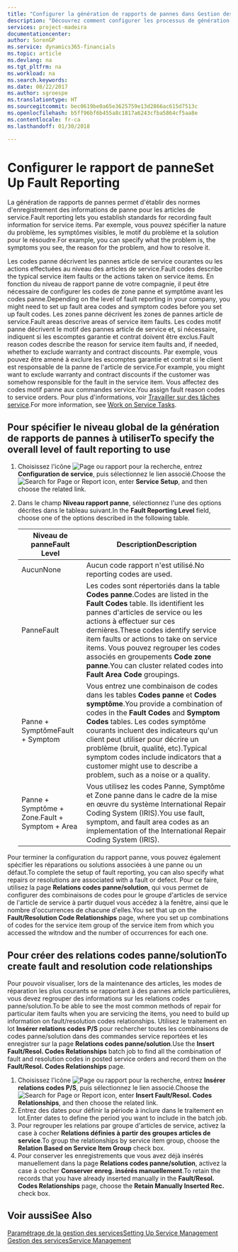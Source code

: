 ```yaml
---
title: "Configurer la génération de rapports de pannes dans Gestion des services | Microsoft Docs"
description: "Découvrez comment configurer les processus de génération de rapports de pannes."
services: project-madeira
documentationcenter: 
author: SorenGP
ms.service: dynamics365-financials
ms.topic: article
ms.devlang: na
ms.tgt_pltfrm: na
ms.workload: na
ms.search.keywords: 
ms.date: 08/22/2017
ms.author: sgroespe
ms.translationtype: HT
ms.sourcegitcommit: bec0619be0a65e3625759e13d2866ac615d7513c
ms.openlocfilehash: b5ff96bf6b455a8c1817a6243cfba5864cf5aa8e
ms.contentlocale: fr-ca
ms.lasthandoff: 01/30/2018

---
```


# <a name="set-up-fault-reporting"></a><span data-ttu-id="7ae5a-103">Configurer le rapport de panne</span><span class="sxs-lookup"><span data-stu-id="7ae5a-103">Set Up Fault Reporting</span></span>
<span data-ttu-id="7ae5a-104">La génération de rapports de pannes permet d'établir des normes d'enregistrement des informations de panne pour les articles de service.</span><span class="sxs-lookup"><span data-stu-id="7ae5a-104">Fault reporting lets you establish standards for recording fault information for service items.</span></span> <span data-ttu-id="7ae5a-105">Par exemple, vous pouvez spécifier la nature du problème, les symptômes visibles, le motif du problème et la solution pour le résoudre.</span><span class="sxs-lookup"><span data-stu-id="7ae5a-105">For example, you can specify what the problem is, the symptoms you see, the reason for the problem, and how to resolve it.</span></span>  

<span data-ttu-id="7ae5a-106">Les codes panne décrivent les pannes article de service courantes ou les actions effectuées au niveau des articles de service.</span><span class="sxs-lookup"><span data-stu-id="7ae5a-106">Fault codes describe the typical service item faults or the actions taken on service items.</span></span> <span data-ttu-id="7ae5a-107">En fonction du niveau de rapport panne de votre compagnie, il peut être nécessaire de configurer les codes de zone panne et symptôme avant les codes panne.</span><span class="sxs-lookup"><span data-stu-id="7ae5a-107">Depending on the level of fault reporting in your company, you might need to set up fault area codes and symptom codes before you set up fault codes.</span></span> <span data-ttu-id="7ae5a-108">Les zones panne décrivent les zones de pannes article de service.</span><span class="sxs-lookup"><span data-stu-id="7ae5a-108">Fault areas descrive areas of service item faults.</span></span> <span data-ttu-id="7ae5a-109">Les codes motif panne décrivent le motif des pannes article de service et, si nécessaire, indiquent si les escomptes garantie et contrat doivent être exclus.</span><span class="sxs-lookup"><span data-stu-id="7ae5a-109">Fault reason codes describe the reason for service item faults and, if needed, whether to exclude warranty and contract discounts.</span></span> <span data-ttu-id="7ae5a-110">Par exemple, vous pouvez être amené à exclure les escomptes garantie et contrat si le client est responsable de la panne de l'article de service.</span><span class="sxs-lookup"><span data-stu-id="7ae5a-110">For example, you might want to exclude warranty and contract discounts if the customer was somehow responsible for the fault in the service item.</span></span> <span data-ttu-id="7ae5a-111">Vous affectez des codes motif panne aux commandes service.</span><span class="sxs-lookup"><span data-stu-id="7ae5a-111">You assign fault reason codes to service orders.</span></span> <span data-ttu-id="7ae5a-112">Pour plus d'informations, voir [Travailler sur des tâches service](service-how-to-work-on-service-tasks.md).</span><span class="sxs-lookup"><span data-stu-id="7ae5a-112">For more information, see [Work on Service Tasks](service-how-to-work-on-service-tasks.md).</span></span>  

## <a name="to-specify-the-overall-level-of-fault-reporting-to-use"></a><span data-ttu-id="7ae5a-113">Pour spécifier le niveau global de la génération de rapports de pannes à utiliser</span><span class="sxs-lookup"><span data-stu-id="7ae5a-113">To specify the overall level of fault reporting to use</span></span>
1. <span data-ttu-id="7ae5a-114">Choisissez l'icône ![Page ou rapport pour la recherche](media/ui-search/search_small.png "icône Page ou rapport pour la recherche"), entrez **Configuration de service**, puis sélectionnez le lien associé.</span><span class="sxs-lookup"><span data-stu-id="7ae5a-114">Choose the ![Search for Page or Report](media/ui-search/search_small.png "Search for Page or Report icon") icon, enter **Service Setup**, and then choose the related link.</span></span> 
2. <span data-ttu-id="7ae5a-115">Dans le champ **Niveau rapport panne**, sélectionnez l'une des options décrites dans le tableau suivant.</span><span class="sxs-lookup"><span data-stu-id="7ae5a-115">In the **Fault Reporting Level** field, choose one of the options described in the following table.</span></span>  
  
    |<span data-ttu-id="7ae5a-116">**Niveau de panne**</span><span class="sxs-lookup"><span data-stu-id="7ae5a-116">**Fault Level**</span></span>|<span data-ttu-id="7ae5a-117">**Description**</span><span class="sxs-lookup"><span data-stu-id="7ae5a-117">**Description**</span></span>|  
    |------------|-------------|  
    |<span data-ttu-id="7ae5a-118">Aucun</span><span class="sxs-lookup"><span data-stu-id="7ae5a-118">None</span></span> | <span data-ttu-id="7ae5a-119">Aucun code rapport n'est utilisé.</span><span class="sxs-lookup"><span data-stu-id="7ae5a-119">No reporting codes are used.</span></span>|  
    |<span data-ttu-id="7ae5a-120">Panne</span><span class="sxs-lookup"><span data-stu-id="7ae5a-120">Fault</span></span> | <span data-ttu-id="7ae5a-121">Les codes sont répertoriés dans la table **Codes panne**.</span><span class="sxs-lookup"><span data-stu-id="7ae5a-121">Codes are listed in the **Fault Codes** table.</span></span> <span data-ttu-id="7ae5a-122">Ils identifient les pannes d'articles de service ou les actions à effectuer sur ces dernières.</span><span class="sxs-lookup"><span data-stu-id="7ae5a-122">These codes identify service item faults or actions to take on service items.</span></span> <span data-ttu-id="7ae5a-123">Vous pouvez regrouper les codes associés en groupements **Code zone panne**.</span><span class="sxs-lookup"><span data-stu-id="7ae5a-123">You can cluster related codes into **Fault Area Code** groupings.</span></span>|  
    |<span data-ttu-id="7ae5a-124">Panne + Symptôme</span><span class="sxs-lookup"><span data-stu-id="7ae5a-124">Fault + Symptom</span></span> | <span data-ttu-id="7ae5a-125">Vous entrez une combinaison de codes dans les tables **Codes panne** et **Codes symptôme**.</span><span class="sxs-lookup"><span data-stu-id="7ae5a-125">You provide a combination of codes in the **Fault Codes** and **Symptom Codes** tables.</span></span> <span data-ttu-id="7ae5a-126">Les codes symptôme courants incluent des indicateurs qu'un client peut utiliser pour décrire un problème (bruit, qualité, etc).</span><span class="sxs-lookup"><span data-stu-id="7ae5a-126">Typical symptom codes include indicators that a customer might use to describe a problem, such as a noise or a quality.</span></span>|  
    |<span data-ttu-id="7ae5a-127">Panne + Symptôme + Zone.</span><span class="sxs-lookup"><span data-stu-id="7ae5a-127">Fault + Symptom + Area</span></span> | <span data-ttu-id="7ae5a-128">Vous utilisez les codes Panne, Symptôme et Zone panne dans le cadre de la mise en œuvre du système International Repair Coding System (IRIS).</span><span class="sxs-lookup"><span data-stu-id="7ae5a-128">You use fault, symptom, and fault area codes as an implementation of the International Repair Coding System (IRIS).</span></span>|  
  
<span data-ttu-id="7ae5a-129">Pour terminer la configuration du rapport panne, vous pouvez également spécifier les réparations ou solutions associées à une panne ou un défaut.</span><span class="sxs-lookup"><span data-stu-id="7ae5a-129">To complete the setup of fault reporting, you can also specify what repairs or resolutions are associated with a fault or defect.</span></span> <span data-ttu-id="7ae5a-130">Pour ce faire, utilisez la page **Relations codes panne/solution**, qui vous permet de configurer des combinaisons de codes pour le groupe d'articles de service de l'article de service à partir duquel vous accédez à la fenêtre, ainsi que le nombre d'occurrences de chacune d'elles.</span><span class="sxs-lookup"><span data-stu-id="7ae5a-130">You set that up on the **Fault/Resolution Code Relationships** page, where you set up combinations of codes for the service item group of the service item from which you accessed the witndow and the number of occurrences for each one.</span></span>

## <a name="to-create-fault-and-resolution-code-relationships"></a><span data-ttu-id="7ae5a-131">Pour créer des relations codes panne/solution</span><span class="sxs-lookup"><span data-stu-id="7ae5a-131">To create fault and resolution code relationships</span></span>
<!--this needs to go in a working with topic-->
<span data-ttu-id="7ae5a-132">Pour pouvoir visualiser, lors de la maintenance des articles, les modes de réparation les plus courants se rapportant à des pannes article particulières, vous devez regrouper des informations sur les relations codes panne/solution.</span><span class="sxs-lookup"><span data-stu-id="7ae5a-132">To be able to see the most common methods of repair for particular item faults when you are servicing the items, you need to build up information on fault/resolution codes relationships.</span></span> <span data-ttu-id="7ae5a-133">Utilisez le traitement en lot **Insérer relations codes P/S** pour rechercher toutes les combinaisons de codes panne/solution dans des commandes service reportées et les enregistrer sur la page **Relations codes panne/solution**.</span><span class="sxs-lookup"><span data-stu-id="7ae5a-133">Use the **Insert Fault/Resol. Codes Relationships** batch job to find all the combination of fault and resolution codes in posted service orders and record them on the **Fault/Resol. Codes Relationships** page.</span></span> 
  
1. <span data-ttu-id="7ae5a-134">Choisissez l'icône ![Page ou rapport pour la recherche](media/ui-search/search_small.png "icône Page ou rapport pour la recherche"), entrez **Insérer relations codes P/S**, puis sélectionnez le lien associé.</span><span class="sxs-lookup"><span data-stu-id="7ae5a-134">Choose the ![Search for Page or Report](media/ui-search/search_small.png "Search for Page or Report icon") icon, enter **Insert Fault/Resol. Codes Relationships**, and then choose the related link.</span></span>  
2. <span data-ttu-id="7ae5a-135">Entrez des dates pour définir la période à inclure dans le traitement en lot.</span><span class="sxs-lookup"><span data-stu-id="7ae5a-135">Enter dates to define the period you want to include in the batch job.</span></span>  
3. <span data-ttu-id="7ae5a-136">Pour regrouper les relations par groupe d'articles de service, activez la case à cocher **Relations définies à partir des groupes articles de service**.</span><span class="sxs-lookup"><span data-stu-id="7ae5a-136">To group the relationships by service item group, choose the **Relation Based on Service Item Group** check box.</span></span>  
4. <span data-ttu-id="7ae5a-137">Pour conserver les enregistrements que vous avez déjà insérés manuellement dans la page **Relations codes panne/solution**, activez la case à cocher **Conserver enreg. insérés manuellement**.</span><span class="sxs-lookup"><span data-stu-id="7ae5a-137">To retain the records that you have already inserted manually in the **Fault/Resol. Codes Relationships** page, choose the **Retain Manually Inserted Rec.** check box.</span></span>  

## <a name="see-also"></a><span data-ttu-id="7ae5a-138">Voir aussi</span><span class="sxs-lookup"><span data-stu-id="7ae5a-138">See Also</span></span>
[<span data-ttu-id="7ae5a-139">Paramétrage de la gestion des services</span><span class="sxs-lookup"><span data-stu-id="7ae5a-139">Setting Up Service Management</span></span>](service-setup-service.md)  
[<span data-ttu-id="7ae5a-140">Gestion des services</span><span class="sxs-lookup"><span data-stu-id="7ae5a-140">Service Management</span></span>](service-service.md)  

